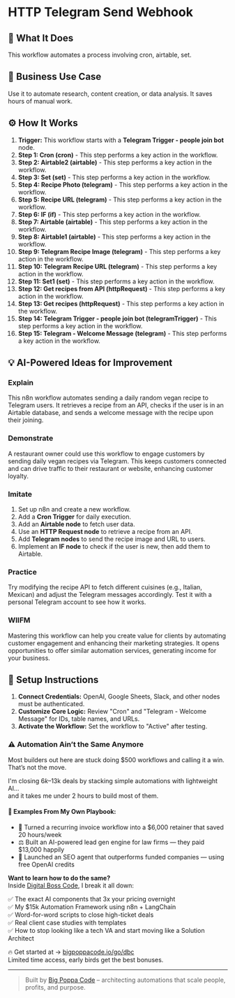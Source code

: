 # HTTP Telegram Send Webhook

## 🚀 What It Does
This workflow automates a process involving cron, airtable, set.

## 💼 Business Use Case
Use it to automate research, content creation, or data analysis. It saves hours of manual work.

## ⚙️ How It Works
1.  **Trigger:** This workflow starts with a **Telegram Trigger - people join bot** node.
2. **Step 1: Cron (cron)** - This step performs a key action in the workflow.
3. **Step 2: Airtable2 (airtable)** - This step performs a key action in the workflow.
4. **Step 3: Set (set)** - This step performs a key action in the workflow.
5. **Step 4: Recipe Photo (telegram)** - This step performs a key action in the workflow.
6. **Step 5: Recipe URL (telegram)** - This step performs a key action in the workflow.
7. **Step 6: IF (if)** - This step performs a key action in the workflow.
8. **Step 7: Airtable (airtable)** - This step performs a key action in the workflow.
9. **Step 8: Airtable1 (airtable)** - This step performs a key action in the workflow.
10. **Step 9: Telegram Recipe Image (telegram)** - This step performs a key action in the workflow.
11. **Step 10: Telegram Recipe URL (telegram)** - This step performs a key action in the workflow.
12. **Step 11: Set1 (set)** - This step performs a key action in the workflow.
13. **Step 12: Get recipes from API (httpRequest)** - This step performs a key action in the workflow.
14. **Step 13: Get recipes (httpRequest)** - This step performs a key action in the workflow.
15. **Step 14: Telegram Trigger - people join bot (telegramTrigger)** - This step performs a key action in the workflow.
16. **Step 15: Telegram - Welcome Message (telegram)** - This step performs a key action in the workflow.

## 💡 AI-Powered Ideas for Improvement
### Explain
This n8n workflow automates sending a daily random vegan recipe to Telegram users. It retrieves a recipe from an API, checks if the user is in an Airtable database, and sends a welcome message with the recipe upon their joining.

### Demonstrate
A restaurant owner could use this workflow to engage customers by sending daily vegan recipes via Telegram. This keeps customers connected and can drive traffic to their restaurant or website, enhancing customer loyalty.

### Imitate
1. Set up n8n and create a new workflow.
2. Add a **Cron Trigger** for daily execution.
3. Add an **Airtable node** to fetch user data.
4. Use an **HTTP Request node** to retrieve a recipe from an API.
5. Add **Telegram nodes** to send the recipe image and URL to users.
6. Implement an **IF node** to check if the user is new, then add them to Airtable.

### Practice
Try modifying the recipe API to fetch different cuisines (e.g., Italian, Mexican) and adjust the Telegram messages accordingly. Test it with a personal Telegram account to see how it works.

### WIIFM
Mastering this workflow can help you create value for clients by automating customer engagement and enhancing their marketing strategies. It opens opportunities to offer similar automation services, generating income for your business.

## 🔧 Setup Instructions
1. **Connect Credentials:** OpenAI, Google Sheets, Slack, and other nodes must be authenticated.
2. **Customize Core Logic:** Review "Cron" and "Telegram - Welcome Message" for IDs, table names, and URLs.
3. **Activate the Workflow:** Set the workflow to "Active" after testing.

### ⚠️ Automation Ain’t the Same Anymore

Most builders out here are stuck doing $500 workflows and calling it a win.  
That’s not the move.  

I'm closing $6k–$13k deals by stacking simple automations with lightweight AI...  
and it takes me under 2 hours to build most of them.

#### 🧠 Examples From My Own Playbook:
- 🔁 Turned a recurring invoice workflow into a $6,000 retainer that saved 20 hours/week  
- ⚖️ Built an AI-powered lead gen engine for law firms — they paid $13,000 happily  
- 🚀 Launched an SEO agent that outperforms funded companies — using free OpenAI credits  

**Want to learn how to do the same?**  
Inside [Digital Boss Code](https://bigpoppacode.io/go/dbc), I break it all down:

✅ The exact AI components that 3x your pricing overnight  
✅ My $15k Automation Framework using n8n + LangChain  
✅ Word-for-word scripts to close high-ticket deals  
✅ Real client case studies with templates  
✅ How to stop looking like a tech VA and start moving like a Solution Architect  

🔥 Get started at → [bigpoppacode.io/go/dbc](https://bigpoppacode.io/go/dbc)  
Limited time access, early birds get the best bonuses.

---
> Built by [Big Poppa Code](https://bigpoppacode.io) – architecting automations that scale people, profits, and purpose.
